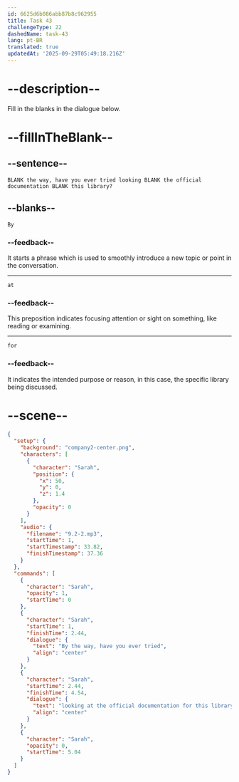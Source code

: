 ```yaml
---
id: 6625d6b086abb87b8c962955
title: Task 43
challengeType: 22
dashedName: task-43
lang: pt-BR
translated: true
updatedAt: '2025-09-29T05:49:18.216Z'
---
```


<!-- (Audio) Sarah: By the way, have you ever tried looking at the official documentation for this library? -->

# --description--

Fill in the blanks in the dialogue below.

# --fillInTheBlank--

## --sentence--

`BLANK the way, have you ever tried looking BLANK the official documentation BLANK this library?`

## --blanks--

`By`

### --feedback--

It starts a phrase which is used to smoothly introduce a new topic or point in the conversation.

---

`at`

### --feedback--

This preposition indicates focusing attention or sight on something, like reading or examining.

---

`for`

### --feedback--

It indicates the intended purpose or reason, in this case, the specific library being discussed.

# --scene--

```json
{
  "setup": {
    "background": "company2-center.png",
    "characters": [
      {
        "character": "Sarah",
        "position": {
          "x": 50,
          "y": 0,
          "z": 1.4
        },
        "opacity": 0
      }
    ],
    "audio": {
      "filename": "9.2-2.mp3",
      "startTime": 1,
      "startTimestamp": 33.82,
      "finishTimestamp": 37.36
    }
  },
  "commands": [
    {
      "character": "Sarah",
      "opacity": 1,
      "startTime": 0
    },
    {
      "character": "Sarah",
      "startTime": 1,
      "finishTime": 2.44,
      "dialogue": {
        "text": "By the way, have you ever tried",
        "align": "center"
      }
    },
    {
      "character": "Sarah",
      "startTime": 2.44,
      "finishTime": 4.54,
      "dialogue": {
        "text": "looking at the official documentation for this library?",
        "align": "center"
      }
    },
    {
      "character": "Sarah",
      "opacity": 0,
      "startTime": 5.04
    }
  ]
}
```
